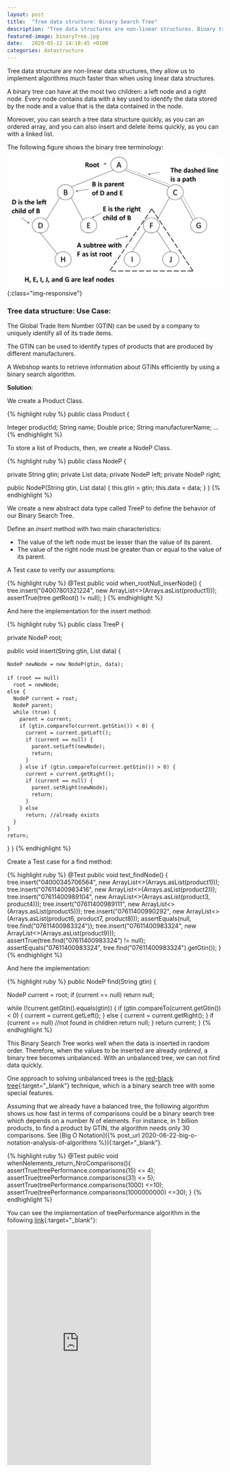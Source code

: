 ```yaml
---
layout: post
title:  "Tree data structure: Binary Search Tree"
description: "Tree data structures are non-linear structures. Binary tree combines advantages from an ordered array and linkedlist and they are much faster"
featured-image: binaryTree.jpg
date:   2020-05-12 14:18:45 +0100
categories: datastructure
---
```

Tree data structure are non-linear data structures, they allow us to implement algorithms much faster than when using linear data structures.

A binary tree can have at the most two children: a left node and a right node. Every node contains data with a key used to identify the data stored by the node and a value that is the data contained in the node.

Moreover, you can search a tree data structure quickly, as you can an ordered array, and you can also insert and delete items quickly, as you can with a linked list.

The following figure shows the binary tree terminology:

![binaryTree](/assets/images/binaryTree.jpg){:class="img-responsive"}

### Tree data structure: Use Case:

The Global Trade Item Number (GTIN) can be used by a company to uniquely identify all of its trade items.

The GTIN can be used to identify types of products that are produced by different manufacturers.

A Webshop wants to retrieve information about GTINs efficiently by using a binary search algorithm.

**Solution**:

We create a Product Class.

{% highlight ruby %}
public class Product {

  Integer productId;
  String name;
  Double price;
  String manufacturerName;
  ... 
{% endhighlight %}

To store a list of Products, then, we create a NodeP Class.

{% highlight ruby %}
public class NodeP {

  private String gtin;
  private List<Product> data;
  private NodeP left;
  private NodeP right;

  public NodeP(String gtin, List<Product> data) {
    this.gtin = gtin;
    this.data = data;
  }
}
{% endhighlight %}

We create a new abstract data type called TreeP to define the behavior of our Binary Search Tree.

Define an *insert* method with two main characteristics:

- The value of the left node must be lesser than the value of its parent.
- The value of the right node must be greater than or equal to the value of its parent.

A Test case to verify our assumptions:

{% highlight ruby %}
@Test
public void when_rootNull_inserNode() {
  tree.insert("04007801321224", new ArrayList<>(Arrays.asList(product1)));
  assertTrue(tree.getRoot() != null);
}
{% endhighlight %}

And here the implementation for the insert method:

{% highlight ruby %}
public class TreeP {

  private NodeP root;

  public void insert(String gtin, List<Product> data) {

    NodeP newNode = new NodeP(gtin, data);

    if (root == null)
      root = newNode;
    else {
      NodeP current = root;
      NodeP parent;
      while (true) {
        parent = current;
        if (gtin.compareTo(current.getGtin()) < 0) {
          current = current.getLeft();
          if (current == null) {
            parent.setLeft(newNode);
            return;
          }
        } else if (gtin.compareTo(current.getGtin()) > 0) {
          current = current.getRight();
          if (current == null) {
            parent.setRight(newNode);
            return;
          }
        } else
          return; //already exists
      }
    }
    return;
  }
}
{% endhighlight %}

Create a Test case for a find method:

{% highlight ruby %}
@Test
public void test_findNode() {
  tree.insert("04000345706564",
    new ArrayList<>(Arrays.asList(product1)));
  tree.insert("07611400983416", 
    new ArrayList<>(Arrays.asList(product2)));
  tree.insert("07611400989104", 
    new ArrayList<>(Arrays.asList(product3, product4)));
  tree.insert("07611400989111",
    new ArrayList<>(Arrays.asList(product5)));
  tree.insert("07611400990292",
    new ArrayList<>(Arrays.asList(product6, product7, product8)));
  assertEquals(null, tree.find("07611400983324"));
  tree.insert("07611400983324",
    new ArrayList<>(Arrays.asList(product9)));
  assertTrue(tree.find("07611400983324") != null);
  assertEquals("07611400983324", 
    tree.find("07611400983324").getGtin());
}
{% endhighlight %}

And here the implementation:

{% highlight ruby %}
public NodeP find(String gtin) {

  NodeP current = root;
  if (current == null)
    return null;

  while (!current.getGtin().equals(gtin)) {
    if (gtin.compareTo(current.getGtin()) < 0) {
      current = current.getLeft();
    } else {
      current = current.getRight();
    }
    if (current == null) //not found in children
      return null;
  }
  return current;
}
{% endhighlight %}

This Binary Search Tree works well when the data is inserted in random order. Therefore, when the values to be inserted are already *ordered*, a binary tree becomes unbalanced. With an unbalanced tree, we can not find data quickly.

One approach to solving unbalanced trees is the [red-black tree](https://en.wikipedia.org/wiki/Red%E2%80%93black_tree){:target="_blank"} technique, which is a binary search tree with some special features.

Assuming that we already have a balanced tree, the following algorithm shows us how fast in terms of comparisons could be a binary search tree which depends on a number *N* of elements. For instance, in 1 billion products, to find a product by GTIN, the algorithm needs only 30 comparisons. See [Big O Notation]({% post_url 2020-06-22-big-o-notation-analysis-of-algorithms %}){:target="_blank"}.

{% highlight ruby %}
@Test
public void whenNelements_return_NroComparisons(){
  assertTrue(treePerformance.comparisons(15) <= 4);
  assertTrue(treePerformance.comparisons(31) <= 5);
  assertTrue(treePerformance.comparisons(1000) <=10);
  assertTrue(treePerformance.comparisons(1000000000) <=30);
}
{% endhighlight %}

You can see the implementation of treePerformance algorithm in the following [link](https://amzn.to/2LqceUy){:target="_blank"}:

<iframe type="text/html" width="336" height="550" frameborder="0" allowfullscreen style="max-width:100%" src="https://lesen.amazon.de/kp/card?asin=B086JCK6C4&preview=inline&linkCode=kpe&ref_=cm_sw_r_kb_dp_f2H6Fb7NENATK&tag=codersite20-20" ></iframe>

